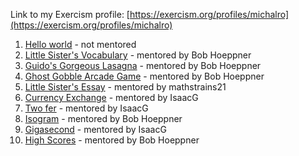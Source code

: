 Link to my Exercism profile: [https://exercism.org/profiles/michalro](https://exercism.org/profiles/michalro)

1. [Hello world](https://exercism.org/tracks/python/exercises/hello-world/solutions/michalro) - not mentored
2. [Little Sister's Vocabulary](https://exercism.org/tracks/python/exercises/little-sisters-vocab/solutions/michalro) - mentored by Bob Hoeppner
3. [Guido's Gorgeous Lasagna](https://exercism.org/tracks/python/exercises/guidos-gorgeous-lasagna/solutions/michalro) - mentored by Bob Hoeppner
4. [Ghost Gobble Arcade Game](https://exercism.org/tracks/python/exercises/ghost-gobble-arcade-game/solutions/michalro) - mentored by Bob Hoeppner
5. [Little Sister's Essay](https://exercism.org/tracks/python/exercises/little-sisters-essay/solutions/michalro) - mentored by mathstrains21
6. [Currency Exchange](https://exercism.org/tracks/python/exercises/currency-exchange/solutions/michalro) - mentored by IsaacG
7. [Two fer](https://exercism.org/tracks/python/exercises/two-fer/solutions/michalro) - mentored by IsaacG
8. [Isogram](https://exercism.org/tracks/python/exercises/isogram/solutions/michalro) - mentored by Bob Hoeppner
9. [Gigasecond](https://exercism.org/tracks/python/exercises/gigasecond/solutions/michalro) - mentored by IsaacG
10. [High Scores](https://exercism.org/tracks/python/exercises/high-scores/solutions/michalro) - mentored by Bob Hoeppner
